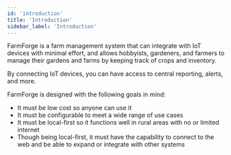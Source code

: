 ```yaml
---
id: 'introduction'
title: 'Introduction'
sidebar_label: 'Introduction'
---
```


FarmForge is a farm management system that can integrate with IoT devices with 
minimal effort, and allows hobbyists, gardeners, and farmers to manage their 
gardens and farms by keeping track of crops and inventory. 

By connecting IoT devices, you can have access to central reporting, alerts, 
and more.

FarmForge is designed with the following goals in mind:

- It must be low cost so anyone can use it
- It must be configurable to meet a wide range of use cases
- It must be local-first so it functions well in rural areas with no or limited
internet
- Though being local-first, it must have the capability to connect to the web
and be able to expand or integrate with other systems